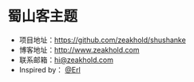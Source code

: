 #  蜀山客主题

* 项目地址：https://github.com/zeakhold/shushanke
* 博客地址：http://www.zeakhold.com
* 联系邮箱：hi@zeakhold.com
* Inspired by： [@Erl](http://zhangshiyu.name/) 

<p>
